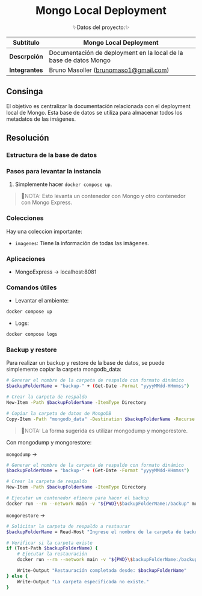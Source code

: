 # <div align="center"><b> Mongo Local Deployment </b></div>

<div align="center">✨Datos del proyecto:✨</div>

<p></p>

<div align="center">

| Subtitulo       | Mongo Local Deployment                                         |
| --------------- | --------------------------------------------------------------------- |
| **Descrpción**  | Documentación de deployment en la local de la base de datos Mongo |
| **Integrantes** | Bruno Masoller (brunomaso1@gmail.com)                                 |

</div>

## Consinga

El objetivo es centralizar la documentación relacionada con el deployment local de Mongo. Esta base de datos se utiliza para almacenar todos los metadatos de las imágenes.

## Resolución

### Estructura de la base de datos

<!-- TODO -->

### Pasos para levantar la instancia

1. Simplemente hacer `docker compose up`.

> 📝<font color='Gray'>NOTA:</font> Esto levanta un contenedor con Mongo y otro contenedor con Mongo Express.

### Colecciones

Hay una coleccion importante:
- `imagenes`: Tiene la información de todas las imágenes.

### Aplicaciones

- MongoExpress $\rightarrow$ localhost:8081

### Comandos útiles

- Levantar el ambiente:

```bash
docker compose up
```

- Logs:

```bash
docker compose logs
```

### Backup y restore

Para realizar un backup y restore de la base de datos, se puede simplemente copiar la carpeta mongodb_data:

```bash
# Generar el nombre de la carpeta de respaldo con formato dinámico
$backupFolderName = "backup-" + (Get-Date -Format "yyyyMMdd-HHmmss")

# Crear la carpeta de respaldo
New-Item -Path $backupFolderName -ItemType Directory

# Copiar la carpeta de datos de MongoDB
Copy-Item -Path "mongodb_data" -Destination $backupFolderName -Recurse
```

> 📝<font color='Gray'>NOTA:</font> La forma sugerida es utilizar mongodump y mongorestore.

Con mongodump y mongorestore:

`mongodump` $\rightarrow$
```bash
# Generar el nombre de la carpeta de respaldo con formato dinámico
$backupFolderName = "backup-" + (Get-Date -Format "yyyyMMdd-HHmmss")

# Crear la carpeta de respaldo
New-Item -Path $backupFolderName -ItemType Directory

# Ejecutar un contenedor efímero para hacer el backup
docker run --rm --network main -v "${PWD}\$backupFolderName:/backup" mongo mongodump --host mongodb --out /backup
```

`mongorestore` $\rightarrow$
```bash
# Solicitar la carpeta de respaldo a restaurar
$backupFolderName = Read-Host "Ingrese el nombre de la carpeta de backup a restaurar"

# Verificar si la carpeta existe
if (Test-Path $backupFolderName) {
    # Ejecutar la restauración
    docker run --rm --network main -v "${PWD}\$backupFolderName:/backup" mongo mongorestore --host mongodb /backup

    Write-Output "Restauración completada desde: $backupFolderName"
} else {
    Write-Output "La carpeta especificada no existe."
}
```